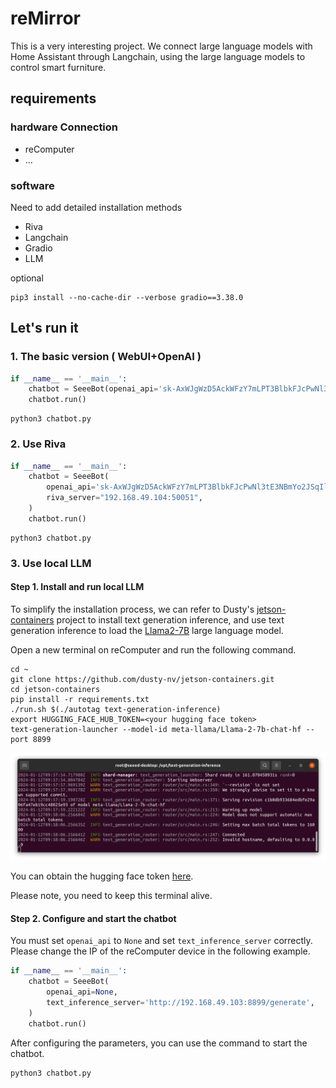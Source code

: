 # reMirror
This is a very interesting project. We connect large language models with Home Assistant through Langchain, using the 
large language models to control smart furniture.


## requirements

### hardware Connection

- reComputer
- ...

### software

Need to add detailed installation methods

- Riva
- Langchain
- Gradio
- LLM

optional
```shell
pip3 install --no-cache-dir --verbose gradio==3.38.0
```




## Let's run it

### 1. The basic version ( WebUI+OpenAI )

```python
if __name__ == '__main__':
    chatbot = SeeeBot(openai_api='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')
    chatbot.run()
```

```shell
python3 chatbot.py
```

### 2. Use Riva

```python
if __name__ == '__main__':
    chatbot = SeeeBot(
        openai_api='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',
        riva_server="192.168.49.104:50051",
    )
    chatbot.run()
```

```shell
python3 chatbot.py
```

### 3. Use local LLM

#### Step 1. Install and run local LLM

To simplify the installation process, we can refer to Dusty's [jetson-containers](https://github.com/dusty-nv/jetson-containers/tree/master/packages/llm/text-generation-inference) project to install text generation inference, and use text generation inference to load the [Llama2-7B](https://huggingface.co/meta-llama) large language model.

Open a new terminal on reComputer and run the following command.

```shell
cd ~
git clone https://github.com/dusty-nv/jetson-containers.git
cd jetson-containers
pip install -r requirements.txt
./run.sh $(./autotag text-generation-inference)
export HUGGING_FACE_HUB_TOKEN=<your hugging face token>
text-generation-launcher --model-id meta-llama/Llama-2-7b-chat-hf --port 8899
```

![avatar](./sources/text-generation-inference.png)

You can obtain the hugging face token [here](https://huggingface.co/docs/hub/security-tokens). 

Please note, you need to keep this terminal alive.

#### Step 2. Configure and start the chatbot

You must set `openai_api` to `None` and set `text_inference_server` correctly. 
Please change the IP of the reComputer device in the following example.

```python
if __name__ == '__main__':
    chatbot = SeeeBot(
        openai_api=None, 
        text_inference_server='http://192.168.49.103:8899/generate',
    )
    chatbot.run()
```

After configuring the parameters, you can use the command to start the chatbot.

```shell
python3 chatbot.py
```
